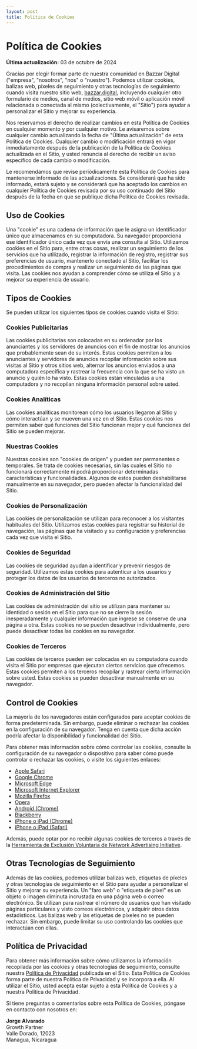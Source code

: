 ```yaml
---
layout: post
title: Política de Cookies
---
```

# Política de Cookies

**Última actualización:** 03 de octubre de 2024

Gracias por elegir formar parte de nuestra comunidad en Bazzar Digital ("empresa", "nosotros", "nos" o "nuestro"). Podemos utilizar cookies, balizas web, píxeles de seguimiento y otras tecnologías de seguimiento cuando visita nuestro sitio web, [bazzar.digital](https://bazzar.digital), incluyendo cualquier otro formulario de medios, canal de medios, sitio web móvil o aplicación móvil relacionada o conectada al mismo (colectivamente, el "Sitio") para ayudar a personalizar el Sitio y mejorar su experiencia.

Nos reservamos el derecho de realizar cambios en esta Política de Cookies en cualquier momento y por cualquier motivo. Le avisaremos sobre cualquier cambio actualizando la fecha de "Última actualización" de esta Política de Cookies. Cualquier cambio o modificación entrará en vigor inmediatamente después de la publicación de la Política de Cookies actualizada en el Sitio, y usted renuncia al derecho de recibir un aviso específico de cada cambio o modificación.

Le recomendamos que revise periódicamente esta Política de Cookies para mantenerse informado de las actualizaciones. Se considerará que ha sido informado, estará sujeto y se considerará que ha aceptado los cambios en cualquier Política de Cookies revisada por su uso continuado del Sitio después de la fecha en que se publique dicha Política de Cookies revisada.

## Uso de Cookies

Una "cookie" es una cadena de información que le asigna un identificador único que almacenamos en su computadora. Su navegador proporciona ese identificador único cada vez que envía una consulta al Sitio. Utilizamos cookies en el Sitio para, entre otras cosas, realizar un seguimiento de los servicios que ha utilizado, registrar la información de registro, registrar sus preferencias de usuario, mantenerlo conectado al Sitio, facilitar los procedimientos de compra y realizar un seguimiento de las páginas que visita. Las cookies nos ayudan a comprender cómo se utiliza el Sitio y a mejorar su experiencia de usuario.

## Tipos de Cookies

Se pueden utilizar los siguientes tipos de cookies cuando visita el Sitio:

### Cookies Publicitarias
Las cookies publicitarias son colocadas en su ordenador por los anunciantes y los servidores de anuncios con el fin de mostrar los anuncios que probablemente sean de su interés. Estas cookies permiten a los anunciantes y servidores de anuncios recopilar información sobre sus visitas al Sitio y otros sitios web, alternar los anuncios enviados a una computadora específica y rastrear la frecuencia con la que se ha visto un anuncio y quién lo ha visto. Estas cookies están vinculadas a una computadora y no recopilan ninguna información personal sobre usted.

### Cookies Analíticas
Las cookies analíticas monitorean cómo los usuarios llegaron al Sitio y cómo interactúan y se mueven una vez en el Sitio. Estas cookies nos permiten saber qué funciones del Sitio funcionan mejor y qué funciones del Sitio se pueden mejorar.

### Nuestras Cookies
Nuestras cookies son "cookies de origen" y pueden ser permanentes o temporales. Se trata de cookies necesarias, sin las cuales el Sitio no funcionará correctamente ni podrá proporcionar determinadas características y funcionalidades. Algunos de estos pueden deshabilitarse manualmente en su navegador, pero pueden afectar la funcionalidad del Sitio.

### Cookies de Personalización
Las cookies de personalización se utilizan para reconocer a los visitantes habituales del Sitio. Utilizamos estas cookies para registrar su historial de navegación, las páginas que ha visitado y su configuración y preferencias cada vez que visita el Sitio.

### Cookies de Seguridad
Las cookies de seguridad ayudan a identificar y prevenir riesgos de seguridad. Utilizamos estas cookies para autenticar a los usuarios y proteger los datos de los usuarios de terceros no autorizados.

### Cookies de Administración del Sitio
Las cookies de administración del sitio se utilizan para mantener su identidad o sesión en el Sitio para que no se cierre la sesión inesperadamente y cualquier información que ingrese se conserve de una página a otra. Estas cookies no se pueden desactivar individualmente, pero puede desactivar todas las cookies en su navegador.

### Cookies de Terceros
Las cookies de terceros pueden ser colocadas en su computadora cuando visita el Sitio por empresas que ejecutan ciertos servicios que ofrecemos. Estas cookies permiten a los terceros recopilar y rastrear cierta información sobre usted. Estas cookies se pueden desactivar manualmente en su navegador.

## Control de Cookies

La mayoría de los navegadores están configurados para aceptar cookies de forma predeterminada. Sin embargo, puede eliminar o rechazar las cookies en la configuración de su navegador. Tenga en cuenta que dicha acción podría afectar la disponibilidad y funcionalidad del Sitio.

Para obtener más información sobre cómo controlar las cookies, consulte la configuración de su navegador o dispositivo para saber cómo puede controlar o rechazar las cookies, o visite los siguientes enlaces:

- [Apple Safari](https://www.apple.com/safari/)
- [Google Chrome](https://www.google.com/chrome/)
- [Microsoft Edge](https://www.microsoft.com/edge)
- [Microsoft Internet Explorer](https://www.microsoft.com/internet-explorer)
- [Mozilla Firefox](https://www.mozilla.org/firefox/)
- [Opera](https://www.opera.com/)
- [Android (Chrome)](https://www.google.com/chrome/)
- [Blackberry](https://www.blackberry.com/)
- [iPhone o iPad (Chrome)](https://www.google.com/chrome/)
- [iPhone o iPad (Safari)](https://www.apple.com/safari/)

Además, puede optar por no recibir algunas cookies de terceros a través de la [Herramienta de Exclusión Voluntaria de Network Advertising Initiative](https://optout.networkadvertising.org/).

## Otras Tecnologías de Seguimiento

Además de las cookies, podemos utilizar balizas web, etiquetas de píxeles y otras tecnologías de seguimiento en el Sitio para ayudar a personalizar el Sitio y mejorar su experiencia. Un "faro web" o "etiqueta de píxel" es un objeto o imagen diminuta incrustada en una página web o correo electrónico. Se utilizan para rastrear el número de usuarios que han visitado páginas particulares y visto correos electrónicos, y adquirir otros datos estadísticos. Las balizas web y las etiquetas de píxeles no se pueden rechazar. Sin embargo, puede limitar su uso controlando las cookies que interactúan con ellas.

## Política de Privacidad

Para obtener más información sobre cómo utilizamos la información recopilada por las cookies y otras tecnologías de seguimiento, consulte nuestra [Política de Privacidad](https://bazzar.digital/politica-de-privacidad) publicada en el Sitio. Esta Política de Cookies forma parte de nuestra Política de Privacidad y se incorpora a ella. Al utilizar el Sitio, usted acepta estar sujeto a esta Política de Cookies y a nuestra Política de Privacidad.

Si tiene preguntas o comentarios sobre esta Política de Cookies, póngase en contacto con nosotros en:

**Jorge Alvarado**  
Growth Partner  
Valle Dorado, 12023  
Managua, Nicaragua